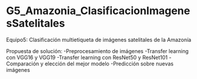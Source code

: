 # G5_Amazonia_ClasificacionImagenesSatelitales
Equipo5: Clasificación multietiqueta de imágenes satelitales de la Amazonía

Propuesta de solución:
-Preprocesamiento de imágenes
-Transfer learning con VGG16 y VGG19
-Transfer learning con ResNet50 y ResNet101
-Comparación y elección del mejor modelo
-Predicción sobre nuevas imágenes
